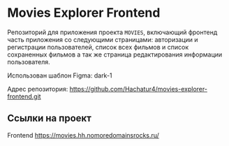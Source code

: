 
# Movies Explorer Frontend
Репозиторий для приложения проекта `MOVIES`, включающий фронтенд часть приложения со следующими страницами: авторизации и регистрации пользователей, список всех фильмов и список сохраненных фильмов а так же страница редактирования информации пользователя.

Использован шаблон Figma: dark-1

Адрес репозитория: https://github.com/Hachatur4/movies-explorer-frontend.git

## Ссылки на проект

Frontend https://movies.hh.nomoredomainsrocks.ru/
